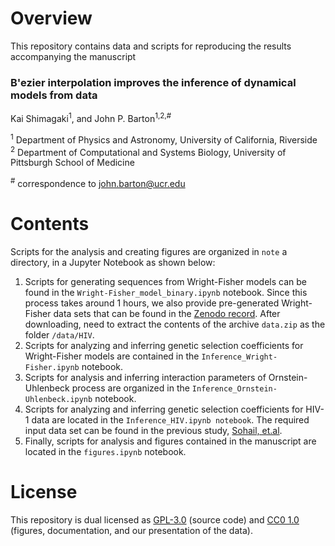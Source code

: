# Overview 

This repository contains data and scripts for reproducing the results accompanying the manuscript

### B\'ezier interpolation improves the inference of dynamical models from data ###

Kai Shimagaki<sup>1</sup>, and John P. Barton<sup>1,2,#</sup>

<sup>1</sup> Department of Physics and Astronomy, University of California, Riverside<br>
<sup>2</sup> Department of Computational and Systems Biology, University of Pittsburgh School of Medicine

<sup>#</sup> correspondence to [john.barton@ucr.edu](mailto:jpbarton@pitt.edu)

# Contents 

Scripts for the analysis and creating figures are organized in `note` a directory, in a Jupyter Notebook as shown below:


1. Scripts for generating sequences from Wright-Fisher models can be found in the `Wright-Fisher_model_binary.ipynb` notebook. Since this process takes around 1 hours, we also provide pre-generated Wright-Fisher data sets that can be found in the [Zenodo record](https://www.link.comes.here). After downloading, need to extract the contents of the archive `data.zip` as the folder `/data/HIV`.
2. Scripts for analyzing and inferring genetic selection coefficients for Wright-Fisher models are contained in the `Inference_Wright-Fisher.ipynb` notebook. 
3. Scripts for analysis and inferring interaction parameters of Ornstein-Uhlenbeck process are organized in the `Inference_Ornstein-Uhlenbeck.ipynb` notebook. 
4. Scripts for analyzing and inferring genetic selection coefficients for HIV-1 data are located in the `Inference_HIV.ipynb notebook`. The required input data set can be found in the previous study, [Sohail, et.al](https://www.nature.com/articles/s41587-020-0737-3). 
5. Finally, scripts for analysis and figures contained in the manuscript are located in the `figures.ipynb` notebook. 


# License

This repository is dual licensed as [GPL-3.0](LICENSE-GPL) (source code) and [CC0 1.0](LICENSE-CC0) (figures, documentation, and our presentation of the data).
